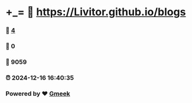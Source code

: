 # +_= :link: https://Livitor.github.io/blogs 
### :page_facing_up: [4](https://Livitor.github.io/blogs/tag.html) 
### :speech_balloon: 0 
### :hibiscus: 9059 
### :alarm_clock: 2024-12-16 16:40:35 
### Powered by :heart: [Gmeek](https://github.com/Meekdai/Gmeek)
